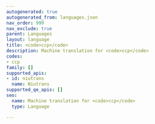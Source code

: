 ```yaml
---
autogenerated: true
autogenerated_from: languages.json
nav_order: 999
nav_exclude: true
parent: Languages
layout: language
title: <code>ccp</code>
description: Machine translation for <code>ccp</code>
codes:
- ccp
family: []
supported_apis:
- id: niutrans
  name: Niutrans
supported_qe_apis: []
seo:
  name: Machine translation for <code>ccp</code>
  type: Language

---
```


